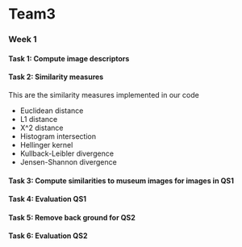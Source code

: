 # Team3

### Week 1

#### Task 1: Compute image descriptors

#### Task 2: Similarity measures

This are the similarity measures implemented in our code

* Euclidean distance
* L1 distance
* X^2 distance
* Histogram intersection
* Hellinger kernel
* Kullback-Leibler divergence
* Jensen-Shannon divergence


#### Task 3: Compute similarities to museum images for images in QS1



#### Task 4: Evaluation QS1

#### Task 5: Remove back ground for QS2

#### Task 6: Evaluation QS2

